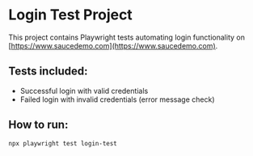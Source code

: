 # Login Test Project

This project contains Playwright tests automating login functionality on [https://www.saucedemo.com](https://www.saucedemo.com).

## Tests included:

- Successful login with valid credentials  
- Failed login with invalid credentials (error message check)

## How to run:

```bash
npx playwright test login-test